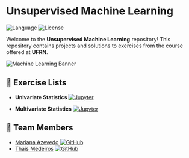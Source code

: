 # Unsupervised Machine Learning
![Language](https://img.shields.io/badge/language-Python-blue?style=flat-square)
![License](https://img.shields.io/badge/license-MIT-green?style=flat-square)

Welcome to the **Unsupervised Machine Learning** repository! This repository contains projects and solutions to exercises from the course offered at **UFRN**.

![Machine Learning Banner](https://dummyimage.com/1200x400/000/fff&text=Unsupervised+Machine+Learning)

## 📝 Exercise Lists

- **Univariate Statistics** [![Jupyter](https://img.shields.io/badge/-Notebook-191A1B?style=flat-square&logo=jupyter)](./univariate_statistics)

- **Multivariate Statistics** [![Jupyter](https://img.shields.io/badge/-Notebook-191A1B?style=flat-square&logo=jupyter)](./multivariate_statistics/)

<!-- ## 🚀 Projects

- [Project 1: Project Name](link-to-project1)
- [Project 2: Project Name](link-to-project2) -->

## 👥 Team Members

- [Mariana Azevedo](https://github.com/marianabritoazevedo) [![GitHub](https://img.shields.io/badge/-GitHub-181717?style=flat-square&logo=github)](https://github.com/marianabritoazevedo)
- [Thaís Medeiros](https://github.com/thaisaraujom) [![GitHub](https://img.shields.io/badge/-GitHub-181717?style=flat-square&logo=github)](https://github.com/thaisaraujom)

